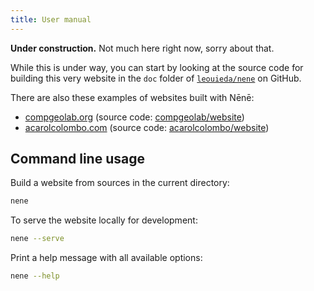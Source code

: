```yaml
---
title: User manual
---
```


<div class="callout">

<i class="fa fa-paint-roller fa-lg me-2" aria-hidden="true"></i>
**Under construction.**
Not much here right now, sorry about that.

While this is under way, you can start by looking at the source code for building
this very website in the `doc` folder of
[`leouieda/nene`](https://github.com/leouieda/nene) on GitHub.
  
There are also these examples of websites built with Nēnē:

* [compgeolab.org](https://www.compgeolab.org) (source code: [compgeolab/website](https://github.com/compgeolab/website))
* [acarolcolombo.com](https://www.acarolcolombo.com) (source code: [acarolcolombo/website](https://github.com/acarolcolombo/website))

</div>

## Command line usage

Build a website from sources in the current directory:

```bash
nene
```

To serve the website locally for development:

```bash
nene --serve
```

Print a help message with all available options:

```bash
nene --help
```
